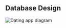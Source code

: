 ## Database Design
![Dating app diagram ](https://user-images.githubusercontent.com/48783255/221894169-2dd9e645-23a0-4dc7-b99f-2dee549ce584.png)
